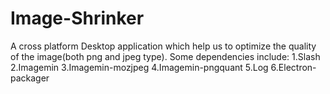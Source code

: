 # Image-Shrinker
A cross platform Desktop application which help us to optimize the quality of the image(both png and jpeg type).
Some dependencies include:
1.Slash
2.Imagemin
3.Imagemin-mozjpeg
4.Imagemin-pngquant
5.Log
6.Electron-packager
